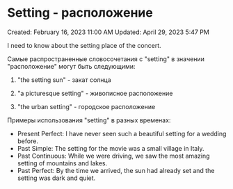 # Setting - расположение

Created: February 16, 2023 11:00 AM
Updated: April 29, 2023 5:47 PM

I need to know about the setting place of the concert.

Самые распространенные словосочетания с "setting" в значении "расположение" могут быть следующими:

1. "the setting sun" - закат солнца

2. "a picturesque setting" - живописное расположение

3. "the urban setting" - городское расположение

Примеры использования "setting" в разных временах:

- Present Perfect: I have never seen such a beautiful setting for a wedding before.
- Past Simple: The setting for the movie was a small village in Italy.
- Past Continuous: While we were driving, we saw the most amazing setting of mountains and lakes.
- Past Perfect: By the time we arrived, the sun had already set and the setting was dark and quiet.